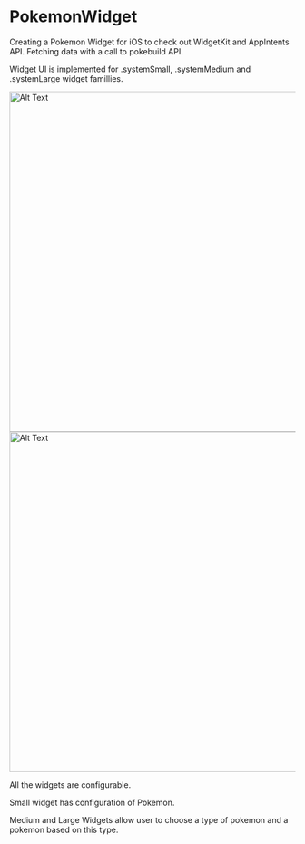 # PokemonWidget
Creating a Pokemon Widget for iOS to check out WidgetKit and AppIntents API. Fetching data with a call to pokebuild API.

Widget UI is implemented for .systemSmall, .systemMedium and .systemLarge widget famillies.

<img src="https://github.com/katebrr/PokemonWidget/assets/27740069/b52814f8-2f8d-4d62-a645-07afe37fe8fd" alt="Alt Text" height="600" />
<img src="https://github.com/katebrr/PokemonWidget/assets/27740069/49e3873f-8d8c-421d-aeb1-dfe9a7829d8c" alt="Alt Text" height="600" />

All the widgets are configurable.

Small widget has configuration of Pokemon.

Medium and Large Widgets allow user to choose a type of pokemon and a pokemon based on this type.
